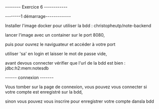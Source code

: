 -------- Exercice 6 ------------


--------1 démarrage-------------

Installer l'image docker pour utiliser la bdd : christopheutp/note-backend

lancer l'image avec un container sur le port 8080,

puis pour ouvrez le naviguateur et accéder à votre port

utiliser 'sa' en login et laisser le mot de passe vide, 

avant devous connecter vérifier que l'url de la bdd est bien : jdbc:h2:mem:notesdb

------ connexion -------

Vous tomber sur la page de connexion, vous pouvez vous connecter si votre compte est enregistré sur la bdd,

sinon vous pouvez vous inscrire pour enregistrer votre compte dansla bdd

